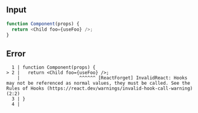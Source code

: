 
## Input

```javascript
function Component(props) {
  return <Child foo={useFoo} />;
}

```


## Error

```
  1 | function Component(props) {
> 2 |   return <Child foo={useFoo} />;
    |                      ^^^^^^ [ReactForget] InvalidReact: Hooks may not be referenced as normal values, they must be called. See the Rules of Hooks (https://react.dev/warnings/invalid-hook-call-warning) (2:2)
  3 | }
  4 |
```
          
      